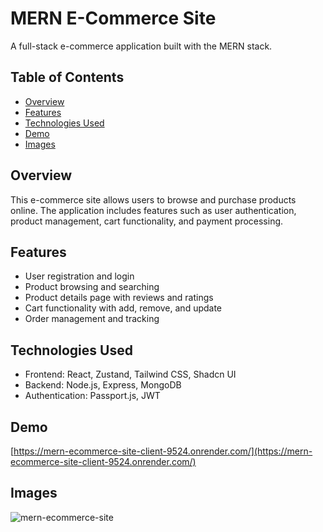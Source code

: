 # MERN E-Commerce Site

A full-stack e-commerce application built with the MERN stack.

## Table of Contents

* [Overview](#overview)
* [Features](#features)
* [Technologies Used](#technologies-used)
* [Demo](#demo)
* [Images](#images)

## Overview

This e-commerce site allows users to browse and purchase products online. The application includes features such as user authentication, product management, cart functionality, and payment processing.

## Features

* User registration and login
* Product browsing and searching
* Product details page with reviews and ratings
* Cart functionality with add, remove, and update
* Order management and tracking

## Technologies Used

* Frontend: React, Zustand, Tailwind CSS, Shadcn UI
* Backend: Node.js, Express, MongoDB
* Authentication: Passport.js, JWT

## Demo

[https://mern-ecommerce-site-client-9524.onrender.com/](https://mern-ecommerce-site-client-9524.onrender.com/)

## Images

![mern-ecommerce-site](https://github.com/user-attachments/assets/f9f3d6f7-beea-49ec-9d7f-919be1508983)
